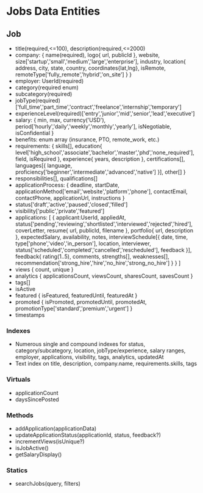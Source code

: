 # Jobs Data Entities

## Job
- title(required,<=100), description(required,<=2000)
- company: { name(required), logo{ url, publicId }, website, size['startup','small','medium','large','enterprise'], industry, location{ address, city, state, country, coordinates{lat,lng}, isRemote, remoteType['fully_remote','hybrid','on_site'] } }
- employer: UserId(required)
- category(required enum)
- subcategory(required)
- jobType(required)['full_time','part_time','contract','freelance','internship','temporary']
- experienceLevel(required)['entry','junior','mid','senior','lead','executive']
- salary: { min, max, currency('USD'), period['hourly','daily','weekly','monthly','yearly'], isNegotiable, isConfidential }
- benefits: enum array (insurance, PTO, remote_work, etc.)
- requirements: { skills[], education{ level['high_school','associate','bachelor','master','phd','none_required'], field, isRequired }, experience{ years, description }, certifications[], languages[{ language, proficiency['beginner','intermediate','advanced','native'] }], other[] }
- responsibilities[], qualifications[]
- applicationProcess: { deadline, startDate, applicationMethod['email','website','platform','phone'], contactEmail, contactPhone, applicationUrl, instructions }
- status['draft','active','paused','closed','filled']
- visibility['public','private','featured']
- applications: [ { applicant:UserId, appliedAt, status['pending','reviewing','shortlisted','interviewed','rejected','hired'], coverLetter, resume{ url, publicId, filename }, portfolio{ url, description }, expectedSalary, availability, notes, interviewSchedule[{ date, time, type['phone','video','in_person'], location, interviewer, status['scheduled','completed','cancelled','rescheduled'], feedback }], feedback{ rating(1..5), comments, strengths[], weaknesses[], recommendation['strong_hire','hire','no_hire','strong_no_hire'] } } ]
- views { count, unique }
- analytics { applicationsCount, viewsCount, sharesCount, savesCount }
- tags[]
- isActive
- featured { isFeatured, featuredUntil, featuredAt }
- promoted { isPromoted, promotedUntil, promotedAt, promotionType['standard','premium','urgent'] }
- timestamps

### Indexes
- Numerous single and compound indexes for status, category/subcategory, location, jobType/experience, salary ranges, employer, applications, visibility, tags, analytics, updatedAt
- Text index on title, description, company.name, requirements.skills, tags

### Virtuals
- applicationCount
- daysSincePosted

### Methods
- addApplication(applicationData)
- updateApplicationStatus(applicationId, status, feedback?)
- incrementViews(isUnique?)
- isJobActive()
- getSalaryDisplay()

### Statics
- searchJobs(query, filters)
